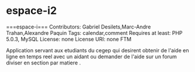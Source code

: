 espace-i2
=========

===espace-i===
Contributors: Gabriel Desilets,Marc-Andre Trahan,Alexandre Paquin
Tags: calendar,comment
Requires at least: PHP 5.0.3, MySQL
License: none
License URI: none FTM

Application servant aux etudiants du cegep qui desirent obtenir de l'aide en ligne en temps reel avec un aidant 
ou demander de l'aide sur un forum diviser en section par matiere .

